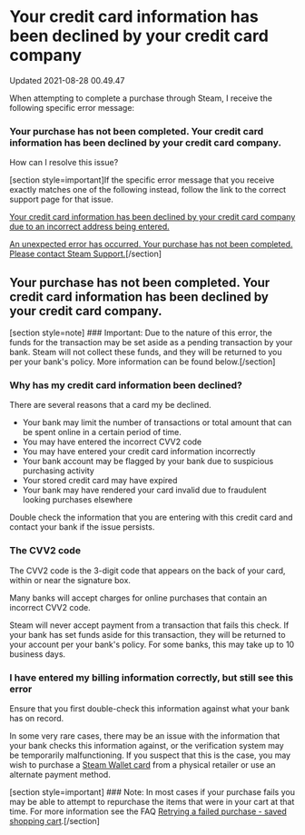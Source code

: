 # Your credit card information has been declined by your credit card company
Updated 2021-08-28 00.49.47

When attempting to complete a purchase through Steam, I receive the following specific error message:  
  
### Your purchase has not been completed. Your credit card information has been declined by your credit card company.
How can I resolve this issue?  
  
[section style=important]If the specific error message that you receive exactly matches one of the following instead, follow the link to the correct support page for that issue.  
  
[Your credit card information has been declined by your credit card company due to an incorrect address being entered.](https://help.steampowered.com/en/faqs/view/002F-D14F-9E51-937B)  
  
[An unexpected error has occurred. Your purchase has not been completed. Please contact Steam Support.](https://help.steampowered.com/en/faqs/view/1C94-8CCC-CDC5-E1E7)[/section]  
  
## Your purchase has not been completed. Your credit card information has been declined by your credit card company.
[section style=note] ### Important:
Due to the nature of this error, the funds for the transaction may be set aside as a pending transaction by your bank. Steam will not collect these funds, and they will be returned to you per your bank's policy. More information can be found below.[/section]  
  
### Why has my credit card information been declined?
There are several reasons that a card my be declined.  
  

* Your bank may limit the number of transactions or total amount that can be spent online in a certain period of time.
* You may have entered the incorrect CVV2 code
* You may have entered your credit card information incorrectly
* Your bank account may be flagged by your bank due to suspicious purchasing activity
* Your stored credit card may have expired
* Your bank may have rendered your card invalid due to fraudulent looking purchases elsewhere

  
  
Double check the information that you are entering with this credit card and contact your bank if the issue persists.  
  
### The CVV2 code
The CVV2 code is the 3-digit code that appears on the back of your card, within or near the signature box.  
  
Many banks will accept charges for online purchases that contain an incorrect CVV2 code.  
  
Steam will never accept payment from a transaction that fails this check. If your bank has set funds aside for this transaction, they will be returned to your account per your bank's policy. For some banks, this may take up to 10 business days.  
  
### I have entered my billing information correctly, but still see this error
Ensure that you first double-check this information against what your bank has on record.  
  
In some very rare cases, there may be an issue with the information that your bank checks this information against, or the verification system may be temporarily malfunctioning. If you suspect that this is the case, you may wish to purchase a [Steam Wallet card](https://store.steampowered.com/account/redeemwalletcode) from a physical retailer or use an alternate payment method.  
  
[section style=important] ### Note:
In most cases if your purchase fails you may be able to attempt to repurchase the items that were in your cart at that time. For more information see the FAQ [Retrying a failed purchase - saved shopping cart](https://help.steampowered.com/faqs/view/26CE-6A3B-C548-5AB4).[/section]